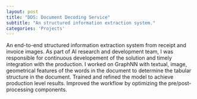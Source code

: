 ```yaml
---
layout: post
title: "DDS: Document Decoding Service"
subtitle: "An structured information extraction system."
categories: 'Projects'
---
```

An end-to-end structured information extraction system from receipt and invoice images. As part of AI research and development team, I was responsible for continuous developement of the solution and timely integration with the production. I worked on GraphNN with textual, image, geometrical features of the words in the document to determine the tabular structure in the document. Trained and refined the model to achieve production level results. Improved the workflow by optimizing the pre/post-processing components.